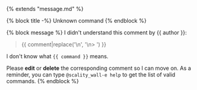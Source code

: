 {% extends "message.md" %}

{% block title -%}
Unknown command
{% endblock %}

{% block message %}
I didn't understand this comment by {{ author }}:

> {{ comment|replace('\n', '\n> ') }}

I don't know what `{{ command }}` means.

Please **edit** or **delete** the corresponding comment so I can move on. As
a reminder, you can type `@scality_wall-e help` to get the list of valid
commands.
{% endblock %}
